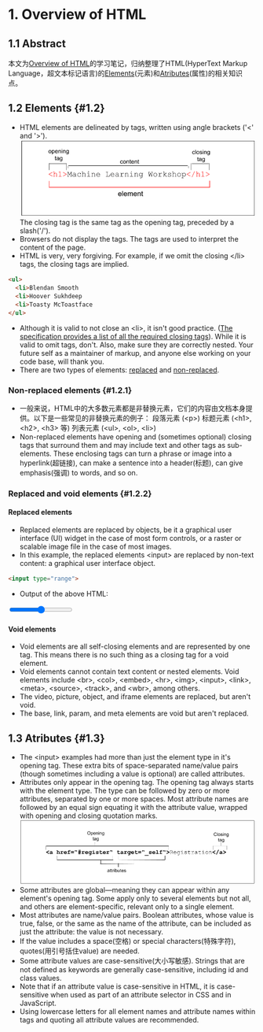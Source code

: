 # 1. Overview of HTML

## 1.1 Abstract
本文为[Overview of HTML](https://web.developers.google.cn/learn/html/overview#element_attributes_and_javascript)的学习笔记，归纳整理了HTML(HyperText Markup Language，超文本标记语言)的[Elements](#1.2)(元素)和[Atributes](#1.3)(属性)的相关知识点。

## 1.2 Elements {#1.2}

- HTML elements are delineated by tags, written using angle brackets ('<' and '>').
![1_2_1](1_2_1.png)
The closing tag is the same tag as the opening tag, preceded by a slash('/').
- Browsers do not display the tags. The tags are used to interpret the content of the page.
- HTML is very, very forgiving. For example, if we omit the closing \</li> tags, the closing tags are implied.
```HTML
<ul>
  <li>Blendan Smooth
  <li>Hoover Sukhdeep
  <li>Toasty McToastface
</ul>
```
- Although it is valid to not close an \<li>, it isn't good practice. ([The specification provides a list of all the required closing tags](https://html.spec.whatwg.org/multipage/syntax.html#syntax-tag-omission)). While it is valid to omit tags, don't. Also, make sure they are correctly nested. Your future self as a maintainer of markup, and anyone else working on your code base, will thank you.
- There are two types of elements: [replaced](#1.2.2) and [non-replaced](#1.2.1).

### Non-replaced elements {#1.2.1}

- 一般来说，HTML中的大多数元素都是非替换元素，它们的内容由文档本身提供。以下是一些常见的非替换元素的例子：
  段落元素 (\<p>)
  标题元素 (\<h1>, \<h2>, \<h3> 等)
  列表元素 (\<ul>, \<ol>, \<li>)
- Non-replaced elements have opening and (sometimes optional) closing tags that surround them and may include text and other tags as sub-elements. These enclosing tags can turn a phrase or image into a hyperlink(超链接), can make a sentence into a header(标题), can give emphasis(强调) to words, and so on.

### Replaced and void elements {#1.2.2}

#### Replaced elements

- Replaced elements are replaced by objects, be it a graphical user interface (UI) widget in the case of most form controls, or a raster or scalable image file in the case of most images. 
- In this example, the replaced elements \<input> are replaced by non-text content: a graphical user interface object.
```HTML
<input type="range">
```
- Output of the above HTML:
<input type="range">

#### Void elements

- Void elements are all self-closing elements and are represented by one tag. This means there is no such thing as a closing tag for a void element.
- Void elements cannot contain text content or nested elements. Void elements include \<br>, \<col>, \<embed>, \<hr>, \<img>, \<input>, \<link>, \<meta>, \<source>, \<track>, and \<wbr>, among others.
- The video, picture, object, and iframe elements are replaced, but aren't void.
- The base, link, param, and meta elements are void but aren't replaced.

## 1.3 Atributes {#1.3}

- The \<input> examples had more than just the element type in it's opening tag. These extra bits of space-separated name/value pairs (though sometimes including a value is optional) are called attributes.
- Attributes only appear in the opening tag. The opening tag always starts with the element type. The type can be followed by zero or more attributes, separated by one or more spaces. Most attribute names are followed by an equal sign equating it with the attribute value, wrapped with opening and closing quotation marks.
![1_3_1](1_3_1.png)
- Some attributes are global—meaning they can appear within any element's opening tag. Some apply only to several elements but not all, and others are element-specific, relevant only to a single element.
- Most attributes are name/value pairs. Boolean attributes, whose value is true, false, or the same as the name of the attribute, can be included as just the attribute: the value is not necessary.
- If the value includes a space(空格) or special characters(特殊字符), quotes(用引号括住value) are needed.
- Some attribute values are case-sensitive(大小写敏感). Strings that are not defined as keywords are generally case-sensitive, including id and class values.
- Note that if an attribute value is case-sensitive in HTML, it is case-sensitive when used as part of an attribute selector in CSS and in JavaScript.
- Using lowercase letters for all element names and attribute names within tags and quoting all attribute values are recommended.

<script src="https://giscus.app/client.js"
    data-repo="chenjh726/chenjh726.github.io"
    data-repo-id="R_kgDOMeZntw"
    data-category="General"
    data-category-id="DIC_kwDOMeZnt84ChYwb"
    data-mapping="pathname"
    data-strict="0"
    data-reactions-enabled="1"
    data-emit-metadata="0"
    data-input-position="bottom"
    data-theme="preferred_color_scheme"
    data-lang="zh-CN"
    crossorigin="anonymous"
    async>
</script>